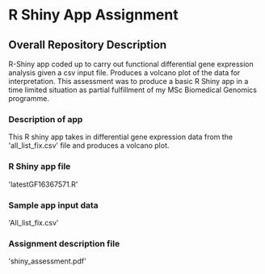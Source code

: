 # R Shiny App Assignment
## Overall Repository Description
R-Shiny app coded up to carry out functional differential gene expression analysis given a csv input file. Produces a volcano plot of the data for interpretation. 
This assessment was to produce a basic R Shiny app in a time limited situation as partial fulfillment of my MSc Biomedical Genomics programme.

### Description of app
This R shiny app takes in differential gene expression data from the 'all_list_fix.csv' file and produces a volcano plot. 

### R Shiny app file
'latestGF16367571.R'

### Sample app input data
'All_list_fix.csv'

### Assignment description file
'shiny_assessment.pdf'
